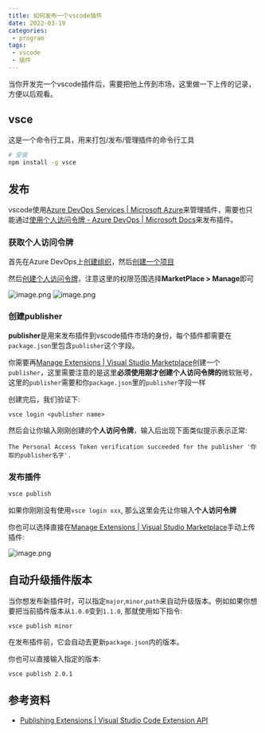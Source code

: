 ```yaml
---
title: 如何发布一个vscode插件
date: 2022-03-19
categories:
 - program
tags:
 - vscode
 - 插件
---
```


当你开发完一个vscode插件后，需要把他上传到市场，这里做一下上传的记录，方便以后观看。

## vsce

这是一个命令行工具，用来打包/发布/管理插件的命令行工具

```bash
# 安装
npm install -g vsce
```

## 发布

vscode使用[Azure DevOps Services | Microsoft Azure](https://azure.microsoft.com/zh-cn/services/devops/)来管理插件，需要也只能通过[使用个人访问令牌 - Azure DevOps | Microsoft Docs](https://docs.microsoft.com/zh-cn/azure/devops/organizations/accounts/use-personal-access-tokens-to-authenticate?view=azure-devops&tabs=Windows)来发布插件。

### 获取个人访问令牌

首先在Azure DevOps上[创建组织](https://docs.microsoft.com/zh-cn/azure/devops/organizations/accounts/create-organization?view=azure-devops)，然后[创建一个项目](https://docs.microsoft.com/zh-cn/azure/devops/organizations/projects/create-project?view=azure-devops&tabs=preview-page)

然后[创建个人访问令牌](https://docs.microsoft.com/zh-cn/azure/devops/organizations/accounts/use-personal-access-tokens-to-authenticate?view=azure-devops&tabs=Windows)，注意这里的权限范围选择**MarketPlace > Manage**即可

![image.png](https://p1-juejin.byteimg.com/tos-cn-i-k3u1fbpfcp/ad9a899d61e946fd850317ed9b66fcb9~tplv-k3u1fbpfcp-watermark.image?)
![image.png](https://p1-juejin.byteimg.com/tos-cn-i-k3u1fbpfcp/9e521321f8cd4af19626afdec949afc7~tplv-k3u1fbpfcp-watermark.image?)

### 创建publisher

**publisher**是用来发布插件到vscode插件市场的身份，每个插件都需要在`package.json`里包含`publisher`这个字段。

你需要再[Manage Extensions | Visual Studio Marketplace](https://marketplace.visualstudio.com/manage/publishers/kkopite)创建一个`publisher`，这里需要注意的是这里**必须使用刚才创建个人访问令牌的**微软账号，这里的`publisher`需要和你`package.json`里的`publisher`字段一样

创建完后，我们验证下:

```
vsce login <publisher name>
```

然后会让你输入刚刚创建的**个人访问令牌**，输入后出现下面类似提示表示正常:

```
The Personal Access Token verification succeeded for the publisher '你取的publisher名字'.
```

### 发布插件

```bash
vsce publish
```

如果你刚刚没有使用`vsce login xxx`, 那么这里会先让你输入**个人访问令牌**

你也可以选择直接在[Manage Extensions | Visual Studio Marketplace](https://marketplace.visualstudio.com/manage/publishers/kkopite)手动上传插件:


![image.png](https://p3-juejin.byteimg.com/tos-cn-i-k3u1fbpfcp/2625dcbe52614abeb9d35a6e632c1a13~tplv-k3u1fbpfcp-watermark.image?)

## 自动升级插件版本

当你想发布新插件时，可以指定`major`,`minor`,`path`来自动升级版本。例如如果你想要把当前插件版本从`1.0.0`变到`1.1.0`, 那就使用如下指令:

```
vsce publish minor
```

在发布插件前，它会自动去更新`package.json`内的版本。

你也可以直接输入指定的版本:

```
vsce publish 2.0.1
```

## 参考资料

- [Publishing Extensions | Visual Studio Code Extension API](https://code.visualstudio.com/api/working-with-extensions/publishing-extension)